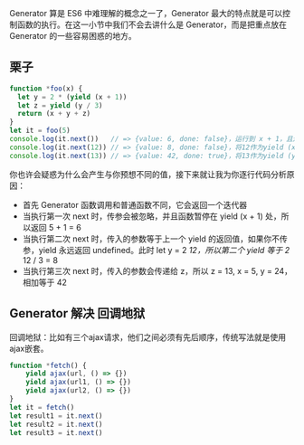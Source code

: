 Generator 算是 ES6 中难理解的概念之一了，Generator 最大的特点就是可以控制函数的执行。在这一小节中我们不会去讲什么是 Generator，而是把重点放在 Generator 的一些容易困惑的地方。

## 栗子

```js
function *foo(x) {
  let y = 2 * (yield (x + 1))
  let z = yield (y / 3)
  return (x + y + z)
}
let it = foo(5)
console.log(it.next())   // => {value: 6, done: false}，运行到 x + 1，且还未对y赋值，此时 x = 5
console.log(it.next(12)) // => {value: 8, done: false}，将12作为yield (x + 1)的返回值，y = 2 * 12 = 24，运行到下一个yield暂停
console.log(it.next(13)) // => {value: 42, done: true}，将13作为yield (y / 3)的返回值，z = 13
```

你也许会疑惑为什么会产生与你预想不同的值，接下来就让我为你逐行代码分析原因：

- 首先 Generator 函数调用和普通函数不同，它会返回一个迭代器
- 当执行第一次 next 时，传参会被忽略，并且函数暂停在 yield (x + 1) 处，所以返回 5 + 1 = 6
- 当执行第二次 next 时，传入的参数等于上一个 yield 的返回值，如果你不传参，yield 永远返回 undefined。此时 let y = 2 *12，所以第二个 yield 等于 2* 12 / 3 = 8
- 当执行第三次 next 时，传入的参数会传递给 z，所以 z = 13, x = 5, y = 24，相加等于 42

## Generator 解决 回调地狱

回调地狱：比如有三个ajax请求，他们之间必须有先后顺序，传统写法就是使用ajax嵌套。

```js
function *fetch() {
    yield ajax(url, () => {})
    yield ajax(url1, () => {})
    yield ajax(url2, () => {})
}
let it = fetch()
let result1 = it.next()
let result2 = it.next()
let result3 = it.next()
```